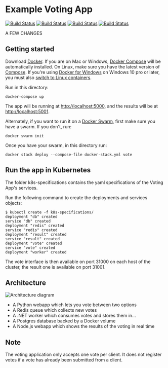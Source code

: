 Example Voting App
=========
[![Build Status](http://135.181.85.130:8080/buildStatus/icon?job=instavote%2Fworker-build)](http://135.181.85.130:8080/job/instavote/job/worker-build/) 
[![Build Status](http://135.181.85.130:8080/buildStatus/icon?job=instavote%2Fworker-test)](http://135.181.85.130:8080/job/instavote/job/worker-test/)
[![Build Status](http://135.181.85.130:8080/buildStatus/icon?job=instavote%2Fworker-test)](http://135.181.85.130:8080/job/instavote/job/worker-test&subject=UnitTest)
[![Build Status](http://135.181.85.130:8080/buildStatus/icon?job=instavote%2Fworker-package)](http://135.181.85.130:8080/job/instavote/job/worker-package/)

A FEW CHANGES

Getting started
---------------

Download [Docker](https://www.docker.com/products/overview). If you are on Mac or Windows, [Docker Compose](https://docs.docker.com/compose) will be automatically installed. On Linux, make sure you have the latest version of [Compose](https://docs.docker.com/compose/install/). If you're using [Docker for Windows](https://docs.docker.com/docker-for-windows/) on Windows 10 pro or later, you must also [switch to Linux containers](https://docs.docker.com/docker-for-windows/#switch-between-windows-and-linux-containers).

Run in this directory:
```
docker-compose up
```
The app will be running at [http://localhost:5000](http://localhost:5000), and the results will be at [http://localhost:5001](http://localhost:5001).

Alternately, if you want to run it on a [Docker Swarm](https://docs.docker.com/engine/swarm/), first make sure you have a swarm. If you don't, run:
```
docker swarm init
```
Once you have your swarm, in this directory run:
```
docker stack deploy --compose-file docker-stack.yml vote
```

Run the app in Kubernetes
-------------------------

The folder k8s-specifications contains the yaml specifications of the Voting App's services.

Run the following command to create the deployments and services objects:
```
$ kubectl create -f k8s-specifications/
deployment "db" created
service "db" created
deployment "redis" created
service "redis" created
deployment "result" created
service "result" created
deployment "vote" created
service "vote" created
deployment "worker" created
```

The vote interface is then available on port 31000 on each host of the cluster, the result one is available on port 31001.

Architecture
-----

![Architecture diagram](architecture.png)

* A Python webapp which lets you vote between two options
* A Redis queue which collects new votes
* A .NET worker which consumes votes and stores them in…
* A Postgres database backed by a Docker volume
* A Node.js webapp which shows the results of the voting in real time


Note
----

The voting application only accepts one vote per client. It does not register votes if a vote has already been submitted from a client.

